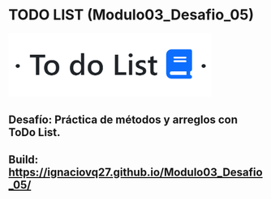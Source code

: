 # TODO LIST (Modulo03_Desafio_05)

<img src="assets/imgs/ToDo_List_Logo_01.PNG" width="400" height="auto">


## Desafío: Práctica de métodos y arreglos con ToDo List.
## Build: https://ignaciovq27.github.io/Modulo03_Desafio_05/
